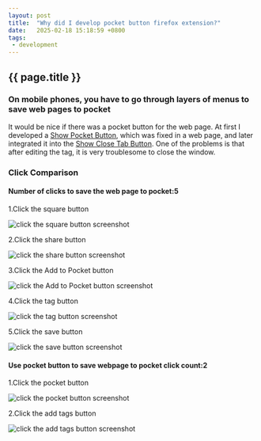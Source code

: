 ```yaml
---
layout: post
title:  "Why did I develop pocket button firefox extension?"
date:   2025-02-18 15:18:59 +0800
tags: 
 - development
---
```

## {{ page.title }}

### On mobile phones, you have to go through layers of menus to save web pages to pocket

It would be nice if there was a pocket button for the web page. At first I developed a <a href="https://addons.mozilla.org/en-US/firefox/addon/show-pocket-button/">Show Pocket Button</a>, which was fixed in a web page, and later integrated it into the <a href="index.html">Show Close Tab Button</a>. One of the problems is that after editing the tag, it is very troublesome to close the window.

### Click Comparison
#### Number of clicks to save the web page to pocket:5

1.Click the square button
<div class="image-container">
  <img src="/images/blog/pocket-click-1.png" alt="click the square button screenshot">
</div>

2.Click the share button
<div class="image-container">
  <img src="/images/blog/pocket-click-2.png" alt="click the share button screenshot">
</div>

3.Click the Add to Pocket button
<div class="image-container">
  <img src="/images/blog/pocket-click-3.png" alt="click the Add to Pocket button screenshot">
</div>

4.Click the tag button
<div class="image-container">
  <img src="/images/blog/pocket-click-4.png" alt="click the tag button screenshot">
</div>

5.Click the save button
<div class="image-container">
  <img src="/images/blog/pocket-click-5.png" alt="click the save button screenshot">
</div>

#### Use pocket button to save webpage to pocket click count:2</h4>
	    
1.Click the pocket button
<div class="image-container">
  <img src="/images/blog/pocket-button-click-1.png" alt="click the pocket button screenshot">
</div>

2.Click the add tags button
<div class="image-container">
  <img src="/images/blog/pocket-button-click-2.png" alt="click the add tags button screenshot">
</div>
